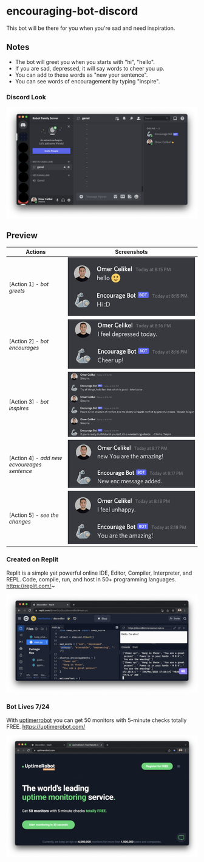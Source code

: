 # encouraging-bot-discord
 This bot will be there for you when you're sad and need inspiration.

## Notes
- The bot will greet you when you starts with "hi", "hello".
- If you are sad, depressed, it will say words to cheer you up.
- You can add to these words as "new your sentence".
- You can see words of encouragement by typing "inspire".


### Discord Look
![screenshot1](screenshots/small/discordLook.png)


## Preview

Actions                                                                    | Screenshots
---                                                                        |---
[Action 1] - *bot greets*                                                  | ![screen1](screenshots/small/hello.png) 
[Action 2] - *bot encourages*                                              | ![screen2](screenshots/small/encourage.png)
[Action 3] - *bot inspires*                                                | ![screen3](screenshots/small/inspire.png)
[Action 4] - *add new ecvoureages sentence*                                | ![screen4](screenshots/small/addNew.png)
[Action 5] - *see the changes*                                             | ![screen5](screenshots/small/seeNew.png)


### Created on Replit
Replit is a simple yet powerful online IDE, Editor, Compiler, Interpreter, and REPL. Code, compile, run, and host in 50+ programming languages.
https://replit.com/~

![screenshot2](screenshots/small/replitLook.png)

### Bot Lives 7/24
With [uptimerrobot](https://uptimerobot.com/) you can get 50 monitors with 5-minute checks totally FREE. 
https://uptimerobot.com/

![screenshot3](screenshots/small/monitoringService.png)


